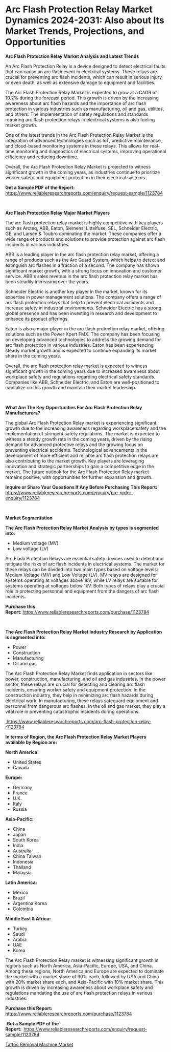 <p><h1>Arc Flash Protection Relay Market Dynamics 2024-2031: Also about Its Market Trends, Projections, and Opportunities</h1></p><p><strong>Arc Flash Protection Relay Market Analysis and Latest Trends</strong></p>
<p><p>An Arc Flash Protection Relay is a device designed to detect electrical faults that can cause an arc flash event in electrical systems. These relays are crucial for preventing arc flash incidents, which can result in serious injury or even death, as well as extensive damage to equipment and facilities.</p><p>The Arc Flash Protection Relay Market is expected to grow at a CAGR of 10.2% during the forecast period. This growth is driven by the increasing awareness about arc flash hazards and the importance of arc flash protection in various industries such as manufacturing, oil and gas, utilities, and others. The implementation of safety regulations and standards requiring arc flash protection relays in electrical systems is also fueling market growth.</p><p>One of the latest trends in the Arc Flash Protection Relay Market is the integration of advanced technologies such as IoT, predictive maintenance, and cloud-based monitoring systems in these relays. This allows for real-time monitoring and diagnostics of electrical systems, improving operational efficiency and reducing downtime.</p><p>Overall, the Arc Flash Protection Relay Market is projected to witness significant growth in the coming years, as industries continue to prioritize worker safety and equipment protection in their electrical systems.</p></p>
<p><strong>Get a Sample PDF of the Report:&nbsp;</strong> <a href="https://www.reliableresearchreports.com/enquiry/request-sample/1123784">https://www.reliableresearchreports.com/enquiry/request-sample/1123784</a></p>
<p>&nbsp;</p>
<p><strong>Arc Flash Protection Relay Major Market Players</strong></p>
<p><p>The arc flash protection relay market is highly competitive with key players such as Arcteq, ABB, Eaton, Siemens, Littelfuse, SEL, Schneider Electric, GE, and Larsen & Toubro dominating the market. These companies offer a wide range of products and solutions to provide protection against arc flash incidents in various industries.</p><p>ABB is a leading player in the arc flash protection relay market, offering a range of products such as the Arc Guard System, which helps to detect and extinguish arc flashes in a fraction of a second. The company has shown significant market growth, with a strong focus on innovation and customer service. ABB's sales revenue in the arc flash protection relay market has been steadily increasing over the years.</p><p>Schneider Electric is another key player in the market, known for its expertise in power management solutions. The company offers a range of arc flash protection relays that help to prevent electrical accidents and increase safety in industrial environments. Schneider Electric has a strong global presence and has been investing in research and development to enhance its product offerings.</p><p>Eaton is also a major player in the arc flash protection relay market, offering solutions such as the Power Xpert FMX. The company has been focusing on developing advanced technologies to address the growing demand for arc flash protection in various industries. Eaton has been experiencing steady market growth and is expected to continue expanding its market share in the coming years.</p><p>Overall, the arc flash protection relay market is expected to witness significant growth in the coming years due to increased awareness about workplace safety and regulations regarding electrical safety standards. Companies like ABB, Schneider Electric, and Eaton are well-positioned to capitalize on this growth and maintain their market leadership.</p></p>
<p>&nbsp;</p>
<p><strong>What Are The Key Opportunities For Arc Flash Protection Relay Manufacturers?</strong></p>
<p><p>The global Arc Flash Protection Relay market is experiencing significant growth due to the increasing awareness regarding workplace safety and the implementation of stringent safety regulations. The market is expected to witness a steady growth rate in the coming years, driven by the rising demand for advanced protective relays and the growing focus on preventing electrical accidents. Technological advancements in the development of more efficient and reliable arc flash protection relays are also contributing to the market growth. Key players are leveraging innovation and strategic partnerships to gain a competitive edge in the market. The future outlook for the Arc Flash Protection Relay market remains positive, with opportunities for further expansion and growth.</p></p>
<p><strong>Inquire or Share Your Questions If Any Before Purchasing This Report:</strong> <a href="https://www.reliableresearchreports.com/enquiry/pre-order-enquiry/1123784">https://www.reliableresearchreports.com/enquiry/pre-order-enquiry/1123784</a></p>
<p>&nbsp;</p>
<p><strong>Market Segmentation</strong></p>
<p><strong>The Arc Flash Protection Relay Market Analysis by types is segmented into:</strong></p>
<p><ul><li>Medium voltage (MV)</li><li>Low voltage (LV)</li></ul></p>
<p><p>Arc Flash Protection Relays are essential safety devices used to detect and mitigate the risks of arc flash incidents in electrical systems. The market for these relays can be divided into two main types based on voltage levels: Medium Voltage (MV) and Low Voltage (LV). MV relays are designed for systems operating at voltages above 1kV, while LV relays are suitable for systems operating at voltages below 1kV. Both types of relays play a crucial role in protecting personnel and equipment from the dangers of arc flash incidents.</p></p>
<p><strong>Purchase this Report:&nbsp;</strong><a href="https://www.reliableresearchreports.com/purchase/1123784">https://www.reliableresearchreports.com/purchase/1123784</a></p>
<p>&nbsp;</p>
<p><strong>The Arc Flash Protection Relay Market Industry Research by Application is segmented into:</strong></p>
<p><ul><li>Power</li><li>Construction</li><li>Manufacturing</li><li>Oil and gas</li></ul></p>
<p><p>The Arc Flash Protection Relay Market finds application in sectors like power, construction, manufacturing, and oil and gas industries. In the power sector, these relays are crucial for detecting and clearing arc flash incidents, ensuring worker safety and equipment protection. In the construction industry, they help in minimizing arc flash hazards during electrical work. In manufacturing, these relays safeguard equipment and personnel from dangerous arc flashes. In the oil and gas market, they play a vital role in preventing catastrophic incidents during operations.</p></p>
<p><a href="https://www.reliableresearchreports.com/arc-flash-protection-relay-r1123784">&nbsp;https://www.reliableresearchreports.com/arc-flash-protection-relay-r1123784</a></p>
<p><strong>In terms of Region, the Arc Flash Protection Relay Market Players available by Region are:</strong></p>
<p>
    <p> <strong> North America: </strong>
        <ul>
            <li>United States</li>
            <li>Canada</li>
        </ul>
        </p> 
    <p> <strong> Europe: </strong>
        <ul>
            <li>Germany</li>
            <li>France</li>
            <li>U.K.</li>
            <li>Italy</li>
            <li>Russia</li>
        </ul>
        </p> 
    <p> <strong> Asia-Pacific: </strong>
        <ul>
            <li>China</li>
            <li>Japan</li>
            <li>South Korea</li>
            <li>India</li>
            <li>Australia</li>
            <li>China Taiwan</li>
            <li>Indonesia</li>
            <li>Thailand</li>
            <li>Malaysia</li>
        </ul>
        </p> 
    <p> <strong> Latin America: </strong>
        <ul>
            <li>Mexico</li>
            <li>Brazil</li>
            <li>Argentina Korea</li>
            <li>Colombia</li>
        </ul>
        </p> 
    <p> <strong> Middle East & Africa: </strong>
        <ul>
            <li>Turkey</li>
            <li>Saudi</li>
            <li>Arabia</li>
            <li>UAE</li>
            <li>Korea</li>
        </ul>
    </p>
    </p>
<p><p>The Arc Flash Protection Relay market is witnessing significant growth in regions such as North America, Asia-Pacific, Europe, USA, and China. Among these regions, North America and Europe are expected to dominate the market with a market share of 30% each, followed by USA and China with 20% market share each, and Asia-Pacific with 10% market share. This growth is driven by increasing awareness about workplace safety and regulations mandating the use of arc flash protection relays in various industries.</p></p>
<p><strong>Purchase this Report: </strong><a href="https://www.reliableresearchreports.com/purchase/1123784">https://www.reliableresearchreports.com/purchase/1123784</a></p>
<p>&nbsp;<strong>Get a Sample PDF of the Report:&nbsp;&nbsp;</strong><a href="https://www.reliableresearchreports.com/enquiry/request-sample/1123784">https://www.reliableresearchreports.com/enquiry/request-sample/1123784</a></p>
<p><strong></strong></p>
<p><p><a href="https://github.com/brenzgnarento/Market-Research-Report-List-2/blob/main/tattoo-removal-machine-market.md">Tattoo Removal Machine Market</a></p></p>